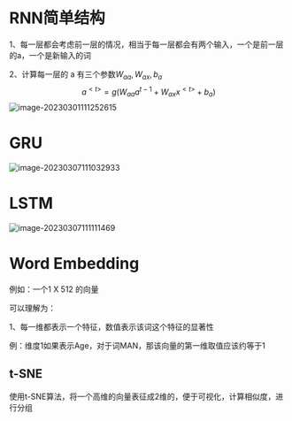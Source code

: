 # RNN简单结构

1、每一层都会考虑前一层的情况，相当于每一层都会有两个输入，一个是前一层的a，一个是新输入的词

2、计算每一层的 a 有三个参数$W_{aa},W_{ax},b_{a}$ 
$$
a^{<t>}=g(W_{aa}a^{t-1}+W_{ax}x^{<t>}+b_{a})
$$
![image-20230301111252615](C:\Users\nigel\AppData\Roaming\Typora\typora-user-images\image-20230301111252615.png)





# GRU

![image-20230307111032933](C:\Users\nigel\AppData\Roaming\Typora\typora-user-images\image-20230307111032933.png)



# LSTM

![image-20230307111111469](C:\Users\nigel\AppData\Roaming\Typora\typora-user-images\image-20230307111111469.png)



# Word Embedding

例如：一个1 X 512 的向量

可以理解为：

1、每一维都表示一个特征，数值表示该词这个特征的显著性

例：维度1如果表示Age，对于词MAN，那该向量的第一维取值应该约等于1



## t-SNE

使用t-SNE算法，将一个高维的向量表征成2维的，便于可视化，计算相似度，进行分组